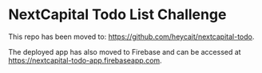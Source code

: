 # NextCapital Todo List Challenge

This repo has been moved to: https://github.com/heycait/nextcapital-todo.

The deployed app has also moved to Firebase and can be accessed at https://nextcapital-todo-app.firebaseapp.com.

